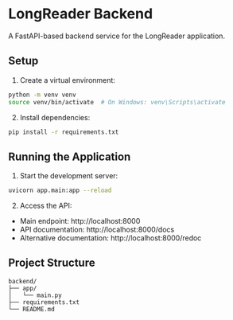 # LongReader Backend

A FastAPI-based backend service for the LongReader application.

## Setup

1. Create a virtual environment:
```bash
python -m venv venv
source venv/bin/activate  # On Windows: venv\Scripts\activate
```

2. Install dependencies:
```bash
pip install -r requirements.txt
```

## Running the Application

1. Start the development server:
```bash
uvicorn app.main:app --reload
```

2. Access the API:
- Main endpoint: http://localhost:8000
- API documentation: http://localhost:8000/docs
- Alternative documentation: http://localhost:8000/redoc

## Project Structure

```
backend/
├── app/
│   └── main.py
├── requirements.txt
└── README.md
```